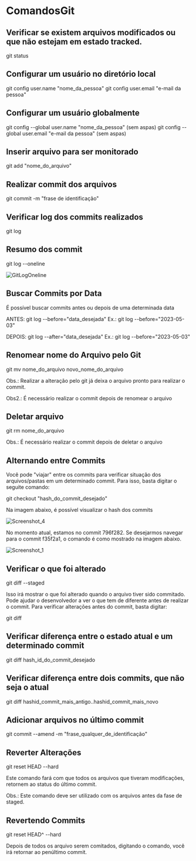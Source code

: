 # ComandosGit
## Verificar se existem arquivos modificados ou que não estejam em estado tracked.

git status

## Configurar um usuário no diretório local

 git config user.name "nome_da_pessoa"
 git config user.email "e-mail da pessoa"
 
## Configurar um usuário globalmente
 
 git config --global user.name "nome_da_pessoa" (sem aspas)
 git config --global user.email "e-mail da pessoa" (sem aspas)
 
## Inserir arquivo para ser monitorado
 
 git add "nome_do_arquivo"
 
## Realizar commit dos arquivos
 
 git commit -m "frase de identificação"
 
## Verificar log dos commits realizados
 
 git log
 
## Resumo dos commit
 
 git log --oneline
 
 ![GitLogOneline](https://github.com/WraSouza/ComandosGit/assets/15219047/630e036c-ad64-4a5d-85bc-a4f76e324ba8)

## Buscar Commits por Data
É possível buscar commits antes ou depois de uma determinada data

ANTES: 
git log --before="data_desejada"
Ex.: git log --before="2023-05-03"

DEPOIS: 
git log --after="data_desejada"
Ex.: git log --before="2023-05-03"
 
## Renomear nome do Arquivo pelo Git
 
 git mv nome_do_arquivo novo_nome_do_arquivo
 
 Obs.: Realizar a alteração pelo git já deixa o arquivo pronto para realizar o commit.
 
 Obs2.: É necessário realizar o commit depois de renomear o arquivo
 
## Deletar arquivo
 
 git rm nome_do_arquivo
 
 Obs.: É necessário realizar o commit depois de deletar o arquivo

## Alternando entre Commits

Você pode "viajar" entre os commits para verificar situação dos arquivos/pastas em um determinado commit. Para isso, basta digitar o seguite comando:

git checkout "hash_do_commit_desejado"

Na imagem abaixo, é possível visualizar o hash dos commits

 ![Screenshot_4](https://github.com/WraSouza/ComandosGit/assets/15219047/e6d1f00e-33e3-408b-b25c-55c6dff0e013)

 No momento atual, estamos no commit 796f282. Se desejarmos navegar para o commit f35f2a1, o comando é como mostrado na imagem abaixo.

 ![Screenshot_1](https://github.com/WraSouza/ComandosGit/assets/15219047/ebb845ac-2e10-44fa-bc5a-bd9df553355e)
 
## Verificar o que foi alterado
 
 git diff --staged
 
 Isso irá mostrar o que foi alterado quando o arquivo tiver sido commitado. Pode ajudar o desenvolvedor a ver o que tem de diferente antes de realizar o commit.
 Para verificar alterações antes do commit, basta digitar:

 git diff
 
## Verificar diferença entre o estado atual e um determinado commit
 
 git diff hash_id_do_commit_desejado

## Verificar diferença entre dois commits, que não seja o atual
 
 git diff hashid_commit_mais_antigo..hashid_commit_mais_novo
 
 ## Adicionar arquivos no último commit
 
 git commit --amend -m "frase_qualquer_de_identificação"

 ## Reverter Alterações
 git reset HEAD --hard

 Este comando fará com que todos os arquivos que tiveram modificações, retornem ao status do último commit.

 Obs.: Este comando deve ser utilizado com os arquivos antes da fase de staged.

 ## Revertendo Commits
 git reset HEAD^ --hard

 Depois de todos os arquivo serem comitados, digitando o comando, você irá retornar ao penúltimo commit.


